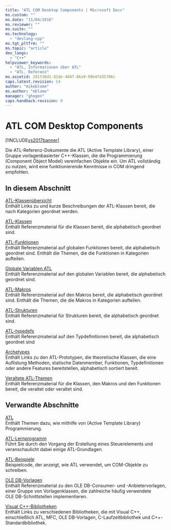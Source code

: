 ```yaml
---
title: "ATL COM Desktop Components | Microsoft Docs"
ms.custom: ""
ms.date: "11/04/2016"
ms.reviewer: ""
ms.suite: ""
ms.technology: 
  - "devlang-cpp"
ms.tgt_pltfrm: ""
ms.topic: "article"
dev_langs: 
  - "C++"
helpviewer_keywords: 
  - "ATL, Informationen über ATL"
  - "ATL, Referenz"
ms.assetid: 291f38d1-d2de-4687-86a9-99b4fd35706c
caps.latest.revision: 14
author: "mikeblome"
ms.author: "mblome"
manager: "ghogen"
caps.handback.revision: 9
---
```

# ATL COM Desktop Components
[!INCLUDE[vs2017banner](../assembler/inline/includes/vs2017banner.md)]

Die ATL\-Referenz\-Dokumente die ATL \(Active Template Library\), einer Gruppe vorlagenbasierter C\+\+\-Klassen, die die Programmierung \(Component Object Model\) vereinfachen Objekte ein.  Um ATL vollständig zu nutzen, wird eine funktionierende Kenntnisse in COM dringend empfohlen.  
  
## In diesem Abschnitt  
 [ATL\-Klassenübersicht](../atl/atl-class-overview.md)  
 Enthält Links zu und kurze Beschreibungen der ATL\-Klassen bereit, die nach Kategorien geordnet werden.  
  
 [ATL\-Klassen](../atl/reference/atl-classes.md)  
 Enthält Referenzmaterial für die Klassen bereit, die alphabetisch geordnet sind.  
  
 [ATL\-Funktionen](../atl/reference/atl-functions.md)  
 Enthält Referenzmaterial auf globalen Funktionen bereit, die alphabetisch geordnet sind.  Enthält die Themen, die die Funktionen in Kategorien aufteilen.  
  
 [Globale Variablen ATL](../atl/reference/atl-global-variables.md)  
 Enthält Referenzmaterial auf den globalen Variablen bereit, die alphabetisch geordnet sind.  
  
 [ATL\-Makros](../atl/reference/atl-macros.md)  
 Enthält Referenzmaterial auf den Makros bereit, die alphabetisch geordnet sind.  Enthält die Themen, die die Makros in Kategorien aufteilen.  
  
 [ATL\-Strukturen](../atl/reference/atl-structures.md)  
 Enthält Referenzmaterial für Strukturen bereit, die alphabetisch geordnet sind.  
  
 [ATL\-typedefs](../atl/reference/atl-typedefs.md)  
 Enthält Referenzmaterial auf den Typdefinitionen bereit, die alphabetisch geordnet sind  
  
 [Archetypes](../atl/reference/atl-archetypes.md)  
 Enthält Links zu den ATL\-Prototypen, die theoretische Klassen, die eine Auflistung Methoden, statische Datenmember, Funktionen, Typdefinitionen oder andere Features bereitstellen, alphabetisch sortiert bereit.  
  
 [Veraltete ATL\-Themen](assetId:///7af0223d-148e-4a4c-bf9c-3e916a3b67ec)  
 Enthält Referenzmaterial für die Klassen, den Makros und den Funktionen bereit, die veraltet oder veraltet sind.  
  
## Verwandte Abschnitte  
 [ATL](../atl/active-template-library-atl-concepts.md)  
 Enthält Themen dazu, wie mithilfe von \(Active Template Library\) Programmierung.  
  
 [ATL\-Lernprogramm](../atl/active-template-library-atl-tutorial.md)  
 Führt Sie durch den Vorgang der Erstellung eines Steuerelements und veranschaulicht dabei einige ATL\-Grundlagen.  
  
 [ATL\-Beispiele](../top/visual-cpp-samples.md)  
 Beispielcode, der anzeigt, wie ATL verwendet, um COM\-Objekte zu schreiben.  
  
 [OLE DB\-Vorlagen](../data/oledb/ole-db-templates.md)  
 Enthält Referenzmaterial zu den OLE DB\-Consumer\- und \-Anbietervorlagen, einer Gruppe von Vorlagenklassen, die zahlreiche häufig verwendete OLE DB\-Schnittstellen implementieren.  
  
 [Visual C\+\+\-Bibliotheken](assetId:///fec23c40-10c0-4857-9cdc-33a3b99b30ae)  
 Enthält Links zu verschiedenen Bibliotheken, die mit Visual C\+\+, einschließlich ATL, MFC, OLE DB\-Vorlagen, C\-Laufzeitbibliothek und C\+\+\-Standardbibliothek.